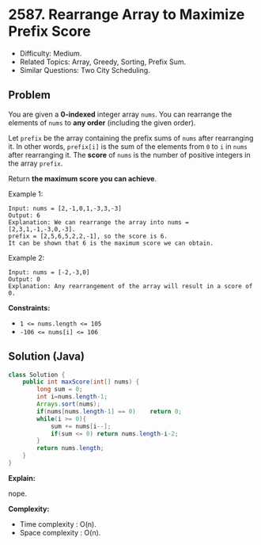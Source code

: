 # 2587. Rearrange Array to Maximize Prefix Score

- Difficulty: Medium.
- Related Topics: Array, Greedy, Sorting, Prefix Sum.
- Similar Questions: Two City Scheduling.

## Problem

You are given a **0-indexed** integer array `nums`. You can rearrange the elements of `nums` to **any order** (including the given order).

Let `prefix` be the array containing the prefix sums of `nums` after rearranging it. In other words, `prefix[i]` is the sum of the elements from `0` to `i` in `nums` after rearranging it. The **score** of `nums` is the number of positive integers in the array `prefix`.

Return **the maximum score you can achieve**.

Example 1:

```
Input: nums = [2,-1,0,1,-3,3,-3]
Output: 6
Explanation: We can rearrange the array into nums = [2,3,1,-1,-3,0,-3].
prefix = [2,5,6,5,2,2,-1], so the score is 6.
It can be shown that 6 is the maximum score we can obtain.
```

Example 2:

```
Input: nums = [-2,-3,0]
Output: 0
Explanation: Any rearrangement of the array will result in a score of 0.
```

**Constraints:**

- `1 <= nums.length <= 105`
- `-106 <= nums[i] <= 106`

## Solution (Java)

```java
class Solution {
    public int maxScore(int[] nums) {
        long sum = 0;
        int i=nums.length-1;
        Arrays.sort(nums);
        if(nums[nums.length-1] == 0)    return 0;
        while(i >= 0){
            sum += nums[i--];
            if(sum <= 0) return nums.length-i-2;
        }
        return nums.length;
    }
}
```

**Explain:**

nope.

**Complexity:**

- Time complexity : O(n).
- Space complexity : O(n).
